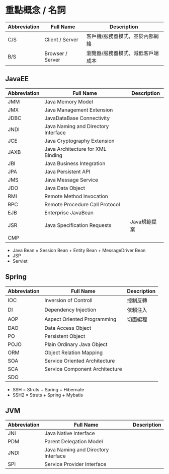 # 重點概念 / 名詞

Abbreviation | Full Name | Description
-|-|-
C/S | Client / Server | 客戶機/服務器模式，基於內部網絡
B/S | Browser / Server | 瀏覽器/服務器模式，減低客戶端成本


## JavaEE
Abbreviation | Full Name | Description
-|-|-
JMM | Java Memory Model | 
JMX | Java Management Extension | 
JDBC | JavaDataBase Connectivity| 
JNDI | Java Naming and Directory Interface | 
JCE | Java Cryptography Extension | 
JAXB | Java Architecture for XML Binding | 
JBI | Java Business Integration | 
JPA | Java Persistent API | 
JMS | Java Message Service | 
JDO | Java Data Object | 
RMI | Remote Method Invocation |
RPC | Remote Procedure Call Protocol | 
EJB | Enterprise JavaBean | 
JSR | Java Specification Requests | Java規範提案
CMP | 
- Java Bean = Session Bean + Entity Bean + MessageDriver Bean
- JSP
- Servlet


## Spring
Abbreviation | Full Name | Description
-|-|-
IOC | Inversion of Controll | 控制反轉
DI | Dependency Injection | 依賴注入
AOP | Aspect Oriented Programming | 切面編程
DAO | Data Access Object | 
PO | Persistent Object
POJO | Plain Ordinary Java Object |
ORM | Object Relation Mapping | 
SOA | Service Oriented Architecture | 
SCA | Service Component Architecture | 
SDO |
- SSH = Struts + Spring + Hibernate
- SSH2 = Struts + Spring + Mybatis

## JVM
Abbreviation | Full Name | Description
-|-|-
JNI | Java Native Interface | 
PDM | Parent Delegation Model | 
JNDI | Java Naming and Directory Interface | 
SPI | Service Provider Interface | 
